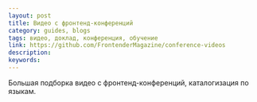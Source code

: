 ```yaml
---
layout: post
title: Видео с фронтенд-конференций
category: guides, blogs
tags: видео, доклад, конференция, обучение
link: https://github.com/FrontenderMagazine/conference-videos
description:
keywords:
---
```


<p>Большая подборка видео с фронтенд-конференций, каталогизация по языкам.</p>
